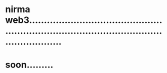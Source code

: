 # nirma web3.....................................................................................................................
# soon.........
